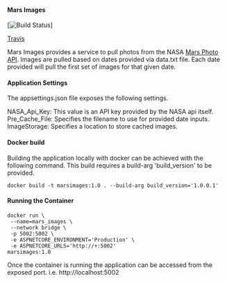 #### Mars Images

[![Build Status](https://api.travis-ci.com/jcanady20/MarsImages.svg?branch=master)]

[Travis](https://travis-ci.com/jcanady20/MarsImages)

Mars Images provides a service to pull photos from the NASA [Mars Photo API](https://api.nasa.gov/). Images are pulled based on dates provided via data.txt file. Each date provided will pull the first set of images for that given date.

#### Application Settings
The appsettings.json file exposes the following settings.

NASA_Api_Key: This value is an API key provided by the NASA api itself.  
Pre_Cache_File: Specifies the filename to use for provided date inputs.  
ImageStorage: Specifies a location to store cached images.  


#### Docker build
Building the application locally with docker can be achieved with the following command. This build requires a build-arg 'build_version' to be provided.
````
docker build -t marsimages:1.0 . --build-arg build_version='1.0.0.1'
````

#### Running the Container
````
docker run \
 --name=mars_images \
 --network bridge \
 -p 5002:5002 \
 -e ASPNETCORE_ENVIRONMENT='Production' \
 -e ASPNETCORE_URLS='http://+:5002'
marsimages:1.0
````
Once the container is running the application can be accessed from the exposed port. i.e. http://localhost:5002